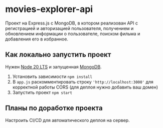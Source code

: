 # movies-explorer-api

Проект на Express.js с MongoDB, в котором реализован API с регистрацией и авторизацией пользователя, 
получением и обновлением информации о пользователе, поиском фильма и добавления его в избранное.

## Как локально запустить проект

Нужен [Node 20 LTS](https://nodejs.org/en/download/)
и запущенная [MongoDB](https://www.mongodb.com/docs/manual/administration/install-community/).

1. Установить зависимости `npm install`
2. В `app.js` раскомментировать строку `'http://localhost:3000'`
   для корректной работы CORS (для деплоя нужно добавить ваш домен)
3. Запустить проект `npm start`

## Планы по доработке проекта

Настроить CI/CD для автоматического деплоя на сервер.
